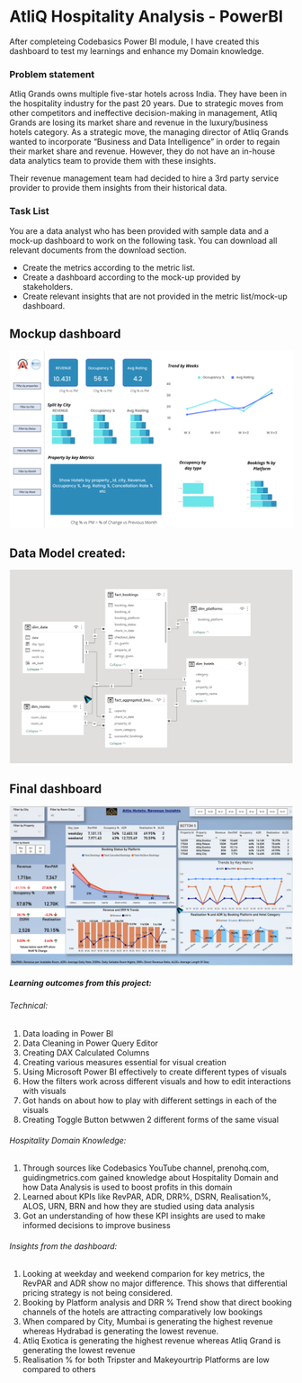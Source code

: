 # AtliQ Hospitality Analysis - PowerBI
After completeing Codebasics Power BI module, I have created this dashboard to test my learnings and enhance my  Domain knowledge.

### Problem statement

Atliq Grands owns multiple five-star hotels across India. They have been in the hospitality industry for the past 20 years. Due to strategic moves from other competitors and ineffective decision-making in management, Atliq Grands are losing its market share and revenue in the luxury/business hotels category. As a strategic move, the managing director of Atliq Grands wanted to incorporate “Business and Data Intelligence” in order to regain their market share and revenue. However, they do not have an in-house data analytics team to provide them with these insights.

Their revenue management team had decided to hire a 3rd party service provider to provide them insights from their historical data.

### Task List

You are a data analyst who has been provided with sample data and a mock-up dashboard to work on the following task. You can download all relevant documents from the download section.

- Create the metrics according to the metric list. 
- Create a dashboard according to the mock-up provided by stakeholders.
- Create relevant insights that are not provided in the metric list/mock-up dashboard.


## Mockup dashboard 
<p align="center"><img src="mock up dashboard_atliq grands.png"></p>

## Data Model created:
<p align="center"><img src="datamodel.png"></p>

## Final dashboard 
<p align="center"><img src="atliqdashboard.png"></p>

##### Learning outcomes from this project:
###### Technical:
<ol>
  <li>Data loading in Power BI</li>
  <li>Data Cleaning in Power Query Editor</li>
  <li>Creating DAX Calculated Columns</li>
  <li>Creating various measures essential for visual creation</li>
  <li>Using Microsoft Power BI effectively to create different types of visuals</li>
  <li>How the filters work across different visuals and how to edit interactions with visuals</li>
  <li>Got hands on about how to play with different settings in each of the visuals</li>
  <li>Creating Toggle Button betwwen 2 different forms of the same visual</li>
</ol>

###### Hospitality Domain Knowledge:
<ol>
  <li>Through sources like Codebasics YouTube channel, prenohq.com, guidingmetrics.com gained knowledge about Hospitality Domain and how Data Analysis is used to boost profits in this domain</li>
  <li>Learned about KPIs like RevPAR, ADR, DRR%, DSRN, Realisation%, ALOS, URN, BRN and how they are studied using data analysis</li>
  <li>Got an understanding of how these KPI insights are used to make informed decisions to improve business</li>
</ol>

###### Insights from the dashboard:
<ol>
  <li>Looking at weekday and weekend comparion for key metrics, the RevPAR and ADR show no major difference. This shows that differential pricing strategy       is not being considered.</li>
  <li> Booking by Platform analysis and DRR % Trend show that direct booking channels of the hotels are attracting comparatively low bookings</li>
  <li>When compared by City, Mumbai is generating the highest revenue whereas Hydrabad is generating the lowest revenue.</li>
  <li>Atliq Exotica is generating the highest revenue whereas Atliq Grand is generating the lowest revenue</li>
  <li>Realisation % for both Tripster and Makeyourtrip Platforms are low compared to others</li>
</ol> 

